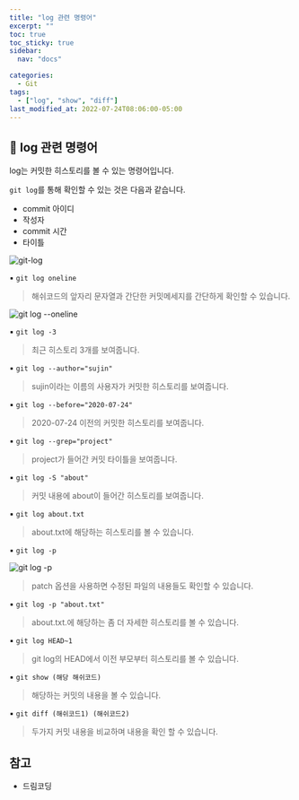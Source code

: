 ```yaml
---
title: "log 관련 명령어"
excerpt: ""
toc: true
toc_sticky: true
sidebar:
  nav: "docs"

categories:
  - Git
tags:
  - ["log", "show", "diff"]
last_modified_at: 2022-07-24T08:06:00-05:00
---
```


## 📄 log 관련 명령어

log는 커밋한 히스토리를 볼 수 있는 명령어입니다.

`git log`를 통해 확인할 수 있는 것은 다음과 같습니다.

- commit 아이디
- 작성자
- commit 시간
- 타이틀

![git-log](https://user-images.githubusercontent.com/56298540/180410143-bd3c9142-5458-4443-982d-316b193a1cf3.PNG)

▪ `git log oneline`

> 해쉬코드의 앞자리 문자열과 간단한 커밋메세지를 간단하게 확인할 수 있습니다.

![git log --oneline](https://user-images.githubusercontent.com/56298540/180411818-fdfe6e29-46f5-4774-8207-cd965cf6b838.PNG)

▪ `git log -3`

> 최근 히스토리 3개를 보여줍니다.<br>

▪ `git log --author="sujin"`<br>

> sujin이라는 이름의 사용자가 커밋한 히스토리를 보여줍니다.

▪ `git log --before="2020-07-24"`<br>

> 2020-07-24 이전의 커밋한 히스토리를 보여줍니다.<br>

▪ `git log --grep="project"`

> project가 들어간 커밋 타이틀을 보여줍니다.<br>

▪ `git log -S "about"`

> 커밋 내용에 about이 들어간 히스토리를 보여줍니다.<br>

▪ `git log about.txt`

> about.txt에 해당하는 히스토리를 볼 수 있습니다.<br>

▪ `git log -p`

![git log -p](https://user-images.githubusercontent.com/56298540/180411460-3412e18e-9079-4620-a136-4a6bd0cbc193.PNG)

> patch 옵션을 사용하면 수정된 파일의 내용들도 확인할 수 있습니다.<br>

▪ `git log -p "about.txt"`<br>

> about.txt.에 해당하는 좀 더 자세한 히스토리를 볼 수 있습니다.<br>

▪ `git log HEAD~1`<br>

> git log의 HEAD에서 이전 부모부터 히스토리를 볼 수 있습니다.<br>

▪ `git show (해당 해쉬코드)`<br>

> 해당하는 커밋의 내용을 볼 수 있습니다.

▪ `git diff (해쉬코드1) (해쉬코드2)`<br>

> 두가지 커밋 내용을 비교하며 내용을 확인 할 수 있습니다.

## 참고

- 드림코딩
